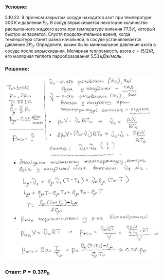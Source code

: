 ###  Условие: 

$5.10.22.$ В прочном закрытом сосуде находится азот при температуре $300 \,K$ и давлении $P_0$. В сосуд впрыскивается некоторое количество распыленного жидкого азота при температуре кипения $77.3 \,K$, который быстро испаряется. Спустя продолжительное время, когда температура станет равна начальной, в сосуде устанавливается давление $2P_0$. Определите, каким было минимальное давление азота в сосуде после впрыскивания. Молярная теплоемкость азота $c = (5/2)R$, его молярная теплота парообразования $5.53 \,кДж/моль$. 

###  Решение: 

![|535x640, 67%](../../img/5.10.22/1.jpg) 

###  Ответ: $P = 0.37 P_0$ 
